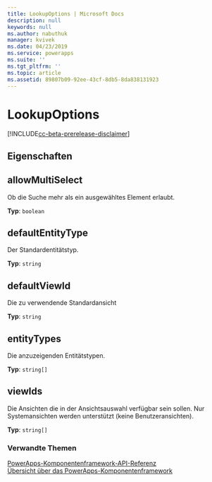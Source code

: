 ```yaml
---
title: LookupOptions | Microsoft Docs
description: null
keywords: null
ms.author: nabuthuk
manager: kvivek
ms.date: 04/23/2019
ms.service: powerapps
ms.suite: ''
ms.tgt_pltfrm: ''
ms.topic: article
ms.assetid: 89807b09-92ee-43cf-8db5-8da838131923
---
```


# <a name="lookupoptions"></a>LookupOptions

[!INCLUDE[cc-beta-prerelease-disclaimer](../../../includes/cc-beta-prerelease-disclaimer.md)]

## <a name="properties"></a>Eigenschaften

## <a name="allowmultiselect"></a>allowMultiSelect

Ob die Suche mehr als ein ausgewähltes Element erlaubt.

**Typ**: `boolean`

## <a name="defaultentitytype"></a>defaultEntityType

Der Standardentitätstyp.

**Typ**: `string`

## <a name="defaultviewid"></a>defaultViewId

Die zu verwendende Standardansicht

**Typ**: `string`

## <a name="entitytypes"></a>entityTypes

Die anzuzeigenden Entitätstypen.

**Typ**: `string[]`

## <a name="viewids"></a>viewIds

Die Ansichten die in der Ansichtsauswahl verfügbar sein sollen. Nur Systemansichten werden unterstützt (keine Benutzeransichten).

**Typ**: `string[]`


### <a name="related-topics"></a>Verwandte Themen

[PowerApps-Komponentenframework-API-Referenz](../reference/index.md)<br/>
[Übersicht über das PowerApps-Komponentenframework](../overview.md)